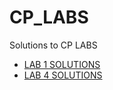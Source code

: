 # CP_LABS
Solutions to CP LABS

* [LAB 1 SOLUTIONS](lab_1/README.md)
* [LAB 4 SOLUTIONS](lab_4/README.md)
